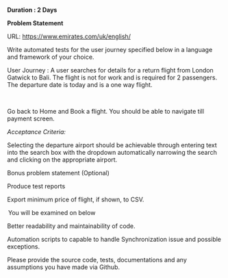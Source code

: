 **Duration : 2 Days**

**Problem Statement** 

URL: https://www.emirates.com/uk/english/ 

Write automated tests for the user journey specified below in a language and framework of your choice.   

 

User Journey : A user searches for details for a return flight from London Gatwick to Bali. The flight is not for work and is required for 2 passengers. The departure date is today and is a one way flight. 

   

Go back to Home and Book a flight. You should be able to navigate till payment screen.  

 

_Acceptance Criteria:_   

Selecting the departure airport should be achievable through entering text into the search box with the dropdown automatically narrowing the search and clicking on the appropriate airport.  

Bonus problem statement (Optional) 

Produce test reports  

Export minimum price of flight, if shown, to CSV.   

 You will be examined on below 

Better readability and maintainability of code. 

Automation scripts to capable to handle Synchronization issue and possible exceptions. 

Please provide the source code, tests, documentations and any assumptions you have made via Github.    
